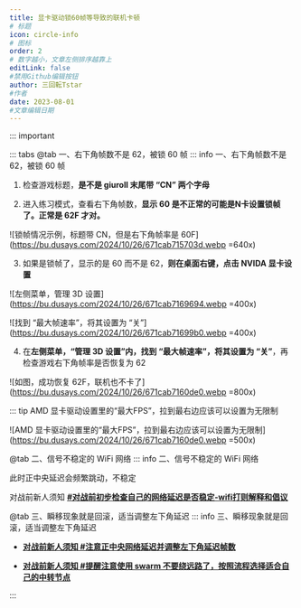 ```yaml
---
title: 显卡驱动锁60帧等导致的联机卡顿
# 标题
icon: circle-info
# 图标
order: 2
# 数字越小，文章左侧排序越靠上
editLink: false
#禁用Github编辑按钮
author: 三回転Tstar
#作者
date: 2023-08-01
#文章编辑日期
---
```


::: important
<!-- - 当自己电脑性能不佳时右下角帧数会变红，对局卡顿（网络原因或对手电脑问题）时中央回滚数字会变黄
- 可能导致电脑性能不佳的原因：
  - 直播/录屏配置过高
  - 开启了省电模式
  - 没插电源
  - CPU 过热降频
  - 显卡驱动有问题
  - NVIDA 显卡驱动设置里锁了 60 帧 -->

::: tabs 
@tab  一、右下角帧数不是 62，被锁 60 帧
::: info 一、右下角帧数不是 62，被锁 60 帧
1. 检查游戏标题，**是不是 giuroll 末尾带 “CN” 两个字母**

2. 进入练习模式，查看右下角帧数，**显示 60 是不正常的可能是N卡设置锁帧了。正常是 62F 才对。**

![锁帧情况示例，标题带 CN，但是右下角帧率是 60F](https://bu.dusays.com/2024/10/26/671cab715703d.webp =640x)

3. 如果是锁帧了，显示的是 60 而不是 62，**则在桌面右键，点击 NVIDA 显卡设置**

![左侧菜单，管理 3D 设置](https://bu.dusays.com/2024/10/26/671cab7169694.webp =400x)

![找到 “最大帧速率”，将其设置为 “关”](https://bu.dusays.com/2024/10/26/671cab71699b0.webp =400x)

4. 在**左侧菜单，“管理 3D 设置”内，找到 “最大帧速率”，将其设置为 “关”**，再检查游戏右下角帧率是否恢复为 62

![如图，成功恢复 62F，联机也不卡了](https://bu.dusays.com/2024/10/26/671cab7160de0.webp =800x)

::: tip
AMD 显卡驱动设置里的“最大FPS”，拉到最右边应该可以设置为无限制

![AMD 显卡驱动设置里的“最大FPS”，拉到最右边应该可以设置为无限制](https://bu.dusays.com/2024/10/26/671cab7160de0.webp =500x)

@tab 二、信号不稳定的 WiFi 网络
::: info 二、信号不稳定的 WiFi 网络

此时正中央延迟会频繁跳动，不稳定

对战前新人须知 [**#对战前初步检查自己的网络延迟是否稳定-wifi打则解释和倡议**](/Beginners/BeforePlaying.html#对战前初步检查自己的网络延迟是否稳定-wifi打则解释和倡议)


@tab  三、瞬移现象就是回滚，适当调整左下角延迟
::: info 三、瞬移现象就是回滚，适当调整左下角延迟

- [**对战前新人须知 #注意正中央网络延迟并调整左下角延迟帧数**](/Beginners/BeforePlaying.html#注意正中央网络延迟并调整左下角延迟帧数)

- [**对战前新人须知 #提醒注意使用 swarm 不要绕远路了，按照流程选择适合自己的中转节点**](/Beginners/BeforePlaying.html#%E6%8F%90%E9%86%92%E6%B3%A8%E6%84%8F%E4%BD%BF%E7%94%A8-swarm-%E4%B8%8D%E8%A6%81%E7%BB%95%E8%BF%9C%E8%B7%AF%E4%BA%86-%E6%8C%89%E7%85%A7%E6%B5%81%E7%A8%8B%E9%80%89%E6%8B%A9%E9%80%82%E5%90%88%E8%87%AA%E5%B7%B1%E7%9A%84%E4%B8%AD%E8%BD%AC%E8%8A%82%E7%82%B9)

:::
